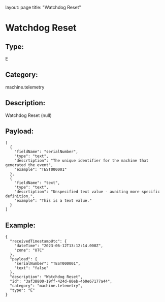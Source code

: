 layout: page
title: "Watchdog Reset"

# Watchdog Reset

## Type:

E

## Category:

machine.telemetry

## Description: 

Watchdog Reset (null)

## Payload:

```
[
  {
    "fieldName": "serialNumber",
    "type": "text",
    "descrtiption": "The unique identifier for the machine that generated the event",
    "example": "TEST000001"
  },
  {
    "fieldName": "text",
    "type": "text",
    "descrtiption": "Unspecified text value - awaiting more specific definition.",
    "example": "This is a text value."
  }
]
```

## Example:

```
{
  "receivedTimestampUtc": {
    "dateTime": "2023-06-12T13:12:14.000Z",
    "zone": "UTC"
  },
  "payload": {
    "serialNumber": "TEST000001",
    "text": "false"
  },
  "description": "Watchdog Reset",
  "id": "3af38800-19ff-424d-80eb-4b0e67177a44",
  "category": "machine.telemetry",
  "type": "E"
}
```
